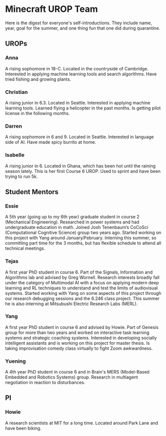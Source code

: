 # Minecraft UROP Team

Here is the digest for everyone's self-introductions. They include name, year, goal for the summer, and one thing fun that one did during quarantine.

## UROPs

### Anna

A rising sophomore in 18-C. Located in the countryside of Cambridge. Interested in applying machine learning tools and search algorithms. Have tried fishing and growing plants.

### Christian

A rising junior in 6.3. Located in Seattle. Interested in applying machine learning tools. Learned flying a helicopter in the past months. Is getting pilot license in the following months.

### Darren

A rising sophomore in 6 and 9. Located in Seattle. Interested in language side of AI. Have made spicy burrito at home.

### Isabelle

A rising junior in 6. Located in Ghana, which has been hot until the raining season lately. This is her first Course 6 UROP. Used to sprint and have been trying to run 5k.

## Student Mentors

### Essie

A 5th year (going up to my 6th year) graduate student in course 2 (Mechanical Engineering). Researched in power systems and had undergraduate education in math. Joined Josh Tenenbaum’s CoCoSci (Computational Cognitive Science) group two years ago. Started working on this project with Yang around January/February. Interning this summer, so committing part time for the 3 months, but has flexible schedule to attend all technical meetings.

### Tejas

A first year PhD student in course 6. Part of the Signals, Information and Algorithms lab and advised by Greg Wornell. Research interests broadly fall under the category of Multimodal AI with a focus on applying modern deep learning and RL techniques to understand and test the limits of audiovisual systems. Started working with Yang on some aspects of this project through our research debugging sessions and the 6.246 class project. This summer he is also interning at Mitsubushi Electric Research Labs (MERL).

### Yang

A first year PhD student in course 6 and advised by Howie. Part of Genesis group for more than two years and worked on interactive task learning systems and strategic coaching systems. Interested in developing socially intelligent assistants and is working on this project for master thesis. Is taking improvisation comedy class virtually to fight Zoom awkwardness.

### Yuening

A 4th year PhD student in course 6 and in Brain's MERS (Model-Based Embedded and Robotics Systems) group. Research in multiagent negotiation in reaction to disturbances.

## PI

### Howie

A research scientists at MIT for a long time. Located around Park Lane and have been biking.
